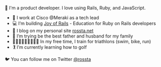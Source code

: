 👋 I'm a product developer. I love using Rails, Ruby, and JavaScript.

- 🛜 I work at Cisco @Meraki as a tech lead
- 💻 I’m building [Joy of Rails](https://joyofrails.com) - Education for Ruby on Rails developers
- 🔭 I blog on my personal site [rossta.net](https://rossta.net)
- 🌱 I’m trying be the best father and husband for my family
- 🏊🏻‍♀️🚴🏼‍♂️🏃🏻‍♂️ In my free time, I train for triathlons (swim, bike, run)
- 🏌️ I’m currently learning how to golf

🐦 You can follow me on Twitter [@rossta](https://twitter.com/rossta)

<!--
**rossta/rossta** is a ✨ _special_ ✨ repository because its `README.md` (this file) appears on your GitHub profile.

Here are some ideas to get you started:

-  I’m currently working on ...
- 🌱 I’m currently learning ...
- 👯 I’m looking to collaborate on ...
- 🤔 I’m looking for help with ...
- 💬 Ask me about ...
- 📫 How to reach me: ...
- 😄 Pronouns: ...
- ⚡ Fun fact: ...
-->
